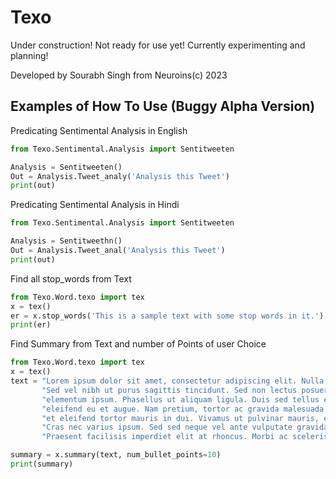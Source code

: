 # Texo

Under construction! Not ready for use yet! Currently experimenting and planning!

Developed by Sourabh Singh from Neuroins(c) 2023

## Examples of How To Use (Buggy Alpha Version)

Predicating Sentimental Analysis in English

```python
from Texo.Sentimental.Analysis import Sentitweeten

Analysis = Sentitweeten()
Out = Analysis.Tweet_analy('Analysis this Tweet')
print(out)
```

Predicating Sentimental Analysis in Hindi

```python
from Texo.Sentimental.Analysis import Sentitweeten

Analysis = Sentitweethn()
Out = Analysis.Tweet_anal('Analysis this Tweet')
print(out)
```

Find all stop_words from Text

```python
from Texo.Word.texo import tex
x = tex()
er = x.stop_words('This is a sample text with some stop words in it.')
print(er)
```


Find Summary from Text and number of Points of user Choice

```python
from Texo.Word.texo import tex
x = tex()
text = "Lorem ipsum dolor sit amet, consectetur adipiscing elit. Nulla at ligula diam. " \
       "Sed vel nibh ut purus sagittis tincidunt. Sed non lectus posuere, ullamcorper arcu nec, " \
       "elementum ipsum. Phasellus ut aliquam ligula. Duis sed tellus eget massa pulvinar " \
       "eleifend eu et augue. Nam pretium, tortor ac gravida malesuada, quam mauris tempor est, " \
       "et eleifend tortor mauris in dui. Vivamus ut pulvinar mauris, eget fermentum metus. " \
       "Cras nec varius ipsum. Sed sed neque vel ante vulputate gravida id a nisl. " \
       "Praesent facilisis imperdiet elit at rhoncus. Morbi ac scelerisque risus."

summary = x.summary(text, num_bullet_points=10)
print(summary)
```